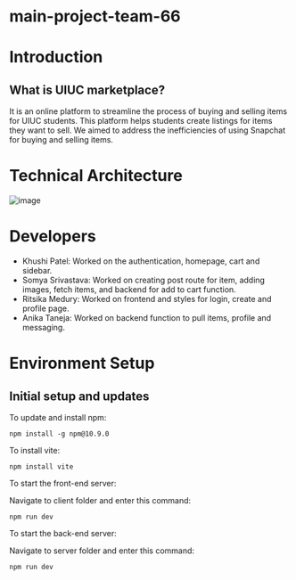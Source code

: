 # main-project-team-66

# Introduction 

## What is UIUC marketplace?
It is an online platform to streamline the process of buying and selling items for UIUC students. This platform helps students create listings for items they want to sell. We aimed to address the inefficiencies of using Snapchat for buying and selling items. 

# Technical Architecture
![image](https://github.com/user-attachments/assets/2f8a3e77-fd64-4491-8f65-51d84b17d862)

# Developers
- Khushi Patel: Worked on the authentication, homepage, cart and sidebar.
- Somya Srivastava: Worked on creating post route for item, adding images, fetch items, and backend for add to cart function.
- Ritsika Medury: Worked on frontend and styles for login, create and profile page.
- Anika Taneja: Worked on backend function to pull items, profile and messaging.

# Environment Setup
## Initial setup and updates

To update and install npm:
```
npm install -g npm@10.9.0
```
To install vite:
```
⁠npm install vite
```
To start the front-end server:

Navigate to client folder and enter this command:
```
npm run dev
```
To start the back-end server:

Navigate to server folder and enter this command:
```
npm run dev
```

